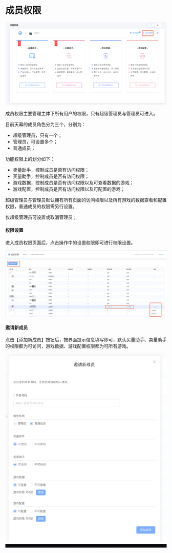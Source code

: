 # 成员权限

![](.gitbook/assets/image%20%28152%29.png)

成员权限主要管理主体下所有用户的权限，只有超级管理员与管理员可进入。

目前天幕的成员角色分为三个，分别为：

* 超级管理员，只有一个；
* 管理员，可设置多个；
* 普通成员；

功能权限上的划分如下：

* 卖量助手，控制成员是否有访问权限；
* 买量助手，控制成员是否有访问权限；
* 游戏数据，控制成员是否有访问权限以及可查看数据的游戏；
* 游戏配置，控制成员是否有访问权限以及可配置的游戏；

超级管理员与管理员默认拥有所有页面的访问权限以及所有游戏的数据查看和配置权限，普通成员的权限需另行设置。

仅超级管理员可设置或取消管理员；

#### 权限设置

进入成员权限页面后，点击操作中的设置权限即可进行权限设置。

![](.gitbook/assets/image%20%2825%29.png)

#### 邀请新成员

点击【添加新成员】按钮后，按界面提示信息填写即可，默认买量助手、卖量助手的权限都为可访问，游戏数据、游戏配置权限都为可所有游戏。

![](.gitbook/assets/image%20%2895%29.png)

